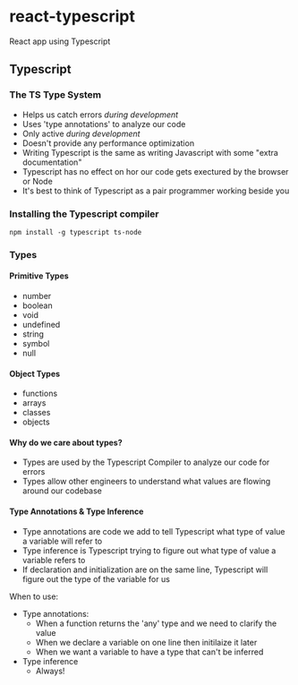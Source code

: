 # react-typescript

React app using Typescript

## Typescript

### The TS Type System

- Helps us catch errors *during development*
- Uses 'type annotations' to analyze our code
- Only active *during development*
- Doesn't provide any performance optimization
- Writing Typescript is the same as writing Javascript with some "extra documentation"
- Typescript has no effect on hor our code gets exectured by the browser or Node
- It's best to think of Typescript as a pair programmer working beside you

### Installing the Typescript compiler

`npm install -g typescript ts-node`

### Types

#### Primitive Types

- number
- boolean
- void
- undefined
- string
- symbol
- null

#### Object Types

- functions
- arrays
- classes
- objects

#### Why do we care about types?

- Types are used by the Typescript Compiler to analyze our code for errors
- Types allow other engineers to understand what values are flowing around our codebase

#### Type Annotations & Type Inference

- Type annotations are code we add to tell Typescript what type of value a variable will refer to
- Type inference is Typescript trying to figure out what type of value a variable refers to
- If declaration and initialization are on the same line, Typescript will figure out the type of the variable for us

When to use:

- Type annotations:
  - When a function returns the 'any' type and we need to clarify the value
  - When we declare a variable on one line then initilaize it later
  - When we want a variable to have a type that can't be inferred
- Type inference
  - Always!
